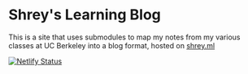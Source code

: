 # Shrey's Learning Blog
This is a site that uses submodules to map my notes from my various classes at UC Berkeley into a blog format, hosted on [shrey.ml](https://notes.shrey.ml)

[![Netlify Status](https://api.netlify.com/api/v1/badges/e8b9b969-216e-4c13-9ad7-4cce93dd3a36/deploy-status)](https://app.netlify.com/sites/learning-notes/deploys)
